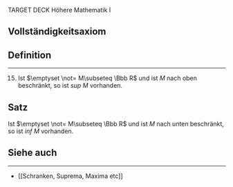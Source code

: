 
TARGET DECK
Höhere Mathematik I

Vollständigkeitsaxiom
--
## Definition
***
15. Ist $\emptyset \not= M\subseteq \Bbb R$ und ist $M$ nach oben beschränkt, so ist $sup \ M$ vorhanden.
## Satz
Ist $\emptyset \not= M\subseteq \Bbb R$ und ist $M$ nach unten beschränkt, so ist $inf \ M$ vorhanden.
## Siehe auch
***
* [[Schranken, Suprema, Maxima etc]]